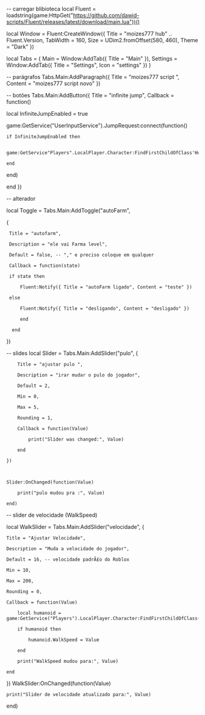 -- carregar blibioteca
local Fluent = loadstring(game:HttpGet("https://github.com/dawid-scripts/Fluent/releases/latest/download/main.lua"))()

local Window = Fluent:CreateWindow({
    Title = "moizes777 hub" .. Fluent.Version,
    TabWidth = 160, Size = UDim2.fromOffset(580, 460), Theme = "Dark"
})

local Tabs = {
    Main = Window:AddTab({ Title = "Main" }),
    Settings = Window:AddTab({ Title = "Settings", Icon = "settings" })
}

-- parágrafos 
Tabs.Main:AddParagraph({ Title = "moizes777 script ", Content = "moizes777 script novo" })

-- botões 
Tabs.Main:AddButton({ Title = "infinite jump", Callback = function()

local InfiniteJumpEnabled = true

game:GetService("UserInputService").JumpRequest:connect(function()

	if InfiniteJumpEnabled then

		game:GetService"Players".LocalPlayer.Character:FindFirstChildOfClass'Humanoid':ChangeState("Jumping")

	end

end)

 end })

-- alterador

 local Toggle = Tabs.Main:AddToggle("autoFarm",

 {

     Title = "autofarm",

     Description = "ele vai Farma level",

     Default = false, -- "," e preciso coloque em qualquer 

     Callback = function(state)

     if state then

         Fluent:Notify({ Title = "autoFarm ligado", Content = "teste" })

     else

         Fluent:Notify({ Title = "desligando", Content = "desligado" })

         end

      end

})



-- slides
local Slider = Tabs.Main:AddSlider("pulo", {

        Title = "ajustar pulo ",

        Description = "irar mudar o pulo do jogador",

        Default = 2,

        Min = 0,

        Max = 5,

        Rounding = 1,

        Callback = function(Value)

            print("Slider was changed:", Value)

        end

    })



    Slider:OnChanged(function(Value)

        print("pulo mudou pra :", Value)

    end)

    
 -- slider de velocidade (WalkSpeed)

local WalkSlider = Tabs.Main:AddSlider("velocidade", {

    Title = "Ajustar Velocidade",

    Description = "Muda a velocidade do jogador",

    Default = 16, -- velocidade padrÃ£o do Roblox

    Min = 10,

    Max = 200,

    Rounding = 0,

    Callback = function(Value)

        local humanoid = game:GetService("Players").LocalPlayer.Character:FindFirstChildOfClass("Humanoid")

        if humanoid then

            humanoid.WalkSpeed = Value

        end

        print("WalkSpeed mudou para:", Value)

    end

})
WalkSlider:OnChanged(function(Value)

    print("Slider de velocidade atualizado para:", Value)

end)
